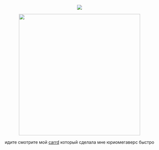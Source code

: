 <div id="header" align="center">
  
![](https://komarev.com/ghpvc/?username=EVILRUSSIAN&label=^__^&color=ff69b4&style=plastic&base=100)

<p align="center">


<p align="center">

<img src="https://files.catbox.moe/wjuahb.png" width="400">

</p>

идите смотрите мой [carrd](https://male1pregnancy.carrd.co/) который сделала мне юриомегаверс быстро
